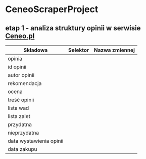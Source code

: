 # CeneoScraperProject
## etap 1 - analiza struktury opinii w serwisie [Ceneo.pl](https://www.ceneo.pl/)
|Składowa                |Selektor|Nazwa zmiennej|
|------------------------|--------|--------------|
|opinia                  |
|id opinii               |
|autor opinii            |
|rekomendacja            |
|ocena                   |
|treść opinii            |
|lista wad               |
|lista zalet             |
|przydatna               |
|nieprzydatna            |
|data wystawienia opinii |
|data zakupu             |